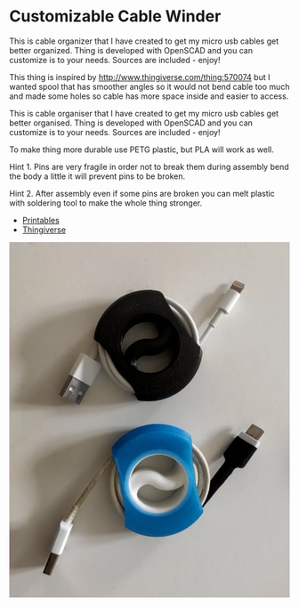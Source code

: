 
# Customizable Cable Winder

This is cable organizer that I have created to get my micro usb cables get better organized. Thing is developed with OpenSCAD and you can customize is to your needs. Sources are included - enjoy!

This thing is inspired by http://www.thingiverse.com/thing:570074 but I wanted spool that has smoother angles so it would not bend cable too much and made some holes so cable has more space inside and easier to access.

This is cable organiser that I have created to get my micro usb cables get better organised. Thing is developed with OpenSCAD and you can customize is to your needs. Sources are included - enjoy!

To make thing more durable use PETG plastic, but PLA will work as well. 

Hint 1. Pins are very fragile in order not to break them during assembly bend the body a little it will prevent pins to be broken.

Hint 2. After assembly even if some pins are broken you can melt plastic with soldering tool to make the whole thing stronger.



- [Printables](https://www.printables.com/model/1388289-cable-winder)
- [Thingiverse](https://www.thingiverse.com/thing:2281191)

![](docs/large_display_cable_organizer.png)